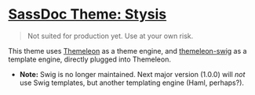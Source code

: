 # [SassDoc Theme: Stysis](https://github.com/MathiasSM/sassdoc-theme-stysis)

> Not suited for production yet. Use at your own risk.

This theme uses [Themeleon](https://github.com/themeleon/themeleon) as a theme engine, and [themeleon-swig](https://github.com/themeleon/themeleon-swig) as a template engine, directly plugged into Themeleon.

+ **Note:** Swig is no longer maintained. Next major version (1.0.0) will _not_ use Swig templates, but another templating engine (Haml, perhaps?).